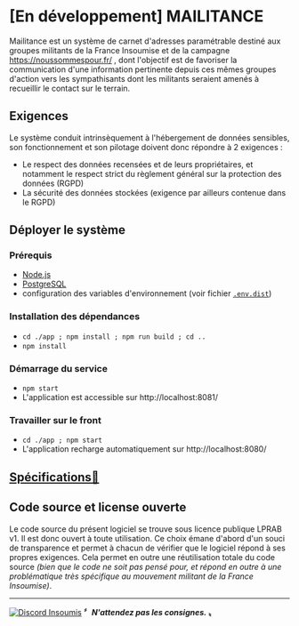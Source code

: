 # [En développement] MAILITANCE

Mailitance est un système de carnet d'adresses paramétrable destiné aux groupes militants de la France Insoumise et de la campagne https://noussommespour.fr/ , dont l'objectif est de favoriser la communication d'une information pertinente depuis ces mêmes groupes d'action vers les sympathisants dont les militants seraient amenés à recueillir le contact sur le terrain.

## Exigences
Le système conduit intrinsèquement à l'hébergement de données sensibles, son fonctionnement et son pilotage doivent donc répondre à 2 exigences :
- Le respect des données recensées et de leurs propriétaires, et notamment le respect strict du règlement général sur la protection des données (RGPD)
- La sécurité des données stockées (exigence par ailleurs contenue dans le RGPD)

## Déployer le système
### Prérequis
- [Node.js](https://nodejs.org/en/)
- [PostgreSQL](https://www.postgresql.org/)
- configuration des variables d'environnement (voir fichier [`.env.dist`](/.env.dist))

### Installation des dépendances
- `cd ./app ; npm install ; npm run build ; cd ..`
- `npm install`

### Démarrage du service
- `npm start`
- L'application est accessible sur http://localhost:8081/

### Travailler sur le front
- `cd ./app ; npm start`
- L'application recharge automatiquement sur http://localhost:8080/

## [Spécifications🔗](/doc/Specifications.md)

## Code source et license ouverte
Le code source du présent logiciel se trouve sous licence publique LPRAB v1. Il est donc ouvert à toute utilisation. Ce choix émane d'abord d'un souci de transparence et permet à chacun de vérifier que le logiciel répond à ses propres exigences. Cela permet en outre une réutilisation totale du code source *(bien que le code ne soit pas pensé pour, et répond en outre à une problématique très spécifique au mouvement militant de la France Insoumise)*.

---
[![Discord Insoumis](https://melenshack.fr/images/9JpPj3_S.png)](https://discord.com/invite/g7M2QjQ
)
**〞_N'attendez pas les consignes._ 〟**